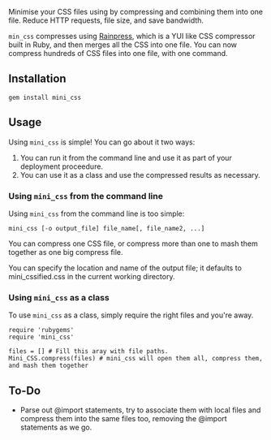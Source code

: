 Minimise your CSS files using by compressing and combining them into one file.
Reduce HTTP requests, file size, and save bandwidth.

`min_css` compresses using [Rainpress](http://code.google.com/p/rainpress/),
which is a YUI like CSS compressor built in Ruby, and then merges all the CSS
into one file. You can now compress hundreds of CSS files into one file, with
one command.

## Installation

    gem install mini_css

## Usage

Using `mini_css` is simple! You can go about it two ways:

  1. You can run it from the command line and use it as part of your deployment
proceedure.
  2. You can use it as a class and use the compressed results as necessary.

### Using `mini_css` from the command line

Using `mini_css` from the command line is too simple:

    mini_css [-o output_file] file_name[, file_name2, ...]

You can compress one CSS file, or compress more than one to mash them together
as one big compress file.

You can specify the location and name of the output file; it defaults to
mini_cssified.css in the current working directory.

### Using `mini_css` as a class

To use `mini_css` as a class, simply require the right files and you're away.

    require 'rubygems'
    require 'mini_css'

    files = [] # Fill this aray with file paths.
    Mini_CSS.compress(files) # mini_css will open them all, compress them, and mash them together

## To-Do

  * Parse out @import statements, try to associate them with local files
and compress them into the same files too, removing the @import statements
as we go.